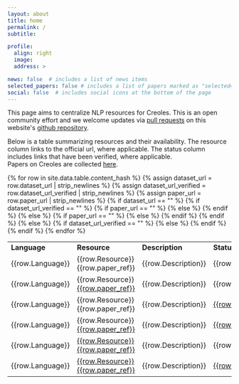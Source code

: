 ```yaml
---
layout: about
title: home
permalink: /
subtitle: 

profile:
  align: right
  image: 
  address: >

news: false  # includes a list of news items
selected_papers: false # includes a list of papers marked as "selected={true}"
social: false  # includes social icons at the bottom of the page
---
```


This page aims to centralize NLP resources for Creoles. This is an open community effort and we welcome updates via [pull requests](https://docs.github.com/es/pull-requests/collaborating-with-pull-requests/proposing-changes-to-your-work-with-pull-requests/about-pull-requests) on this website's [github repository](https://github.com/creole-nlp/creole-nlp.github.io).

Below is a table summarizing resources and their availability. The resource column links to the official url, where applicable. The status column includes links that have been verified, where applicable.  
Papers on Creoles are collected [here](/papers).

<table>
<tr>
  <td> <b> Language </b> </td>
  <td> <b> Resource </b> </td>
  <td> <b> Description </b> </td>
  <td> <b> Status </b> </td>
</tr>
<!-- TODO: there has to be a better way to do this :)-->
{% for row in site.data.table.content_hash %}
    {% assign dataset_url = row.dataset_url | strip_newlines %}
    {% assign dataset_url_verified = row.dataset_url_verified | strip_newlines %}
    {% assign paper_url = row.paper_url | strip_newlines %}
    {% if dataset_url == "" %}
        {% if dataset_url_verified == "" %}
            {% if paper_url == "" %}
                <tr>
                  <td>{{row.Language}}</td>
                  <td>{{row.Resource}} {{row.paper_ref}} </td>
                  <td>{{row.Description}}</td>
                  <td>{{row.Status}}</td>
                </tr>
            {% else %}
                <tr>
                  <td>{{row.Language}}</td>
                  <td>{{row.Resource}} <a href="{{row.paper_url}}">{{row.paper_ref}}</a></td>
                  <td>{{row.Description}}</td>
                  <td>{{row.Status}}</td>
                </tr>
            {% endif %}
        {% else %}
            {% if paper_url == "" %}
                <tr>
                  <td>{{row.Language}}</td>
                  <td>{{row.Resource}} {{row.paper_ref}}</a></td>
                  <td>{{row.Description}}</td>
                  <td><a href="{{row.dataset_url_verified}}">{{row.Status}}</a></td>
                </tr>
            {% else %}
                <tr>
                  <td>{{row.Language}}</td>
                  <td>{{row.Resource}} <a href="{{row.paper_url}}">{{row.paper_ref}}</a></td>
                  <td>{{row.Description}}</td>
                  <td><a href="{{row.dataset_url_verified}}">{{row.Status}}</a></td>
                </tr>
            {% endif %}
        {% endif %}
    {% else %}
        {% if dataset_url_verified == "" %}
            <tr>
              <td>{{row.Language}}</td>
              <td><a href="{{row.dataset_url}}">{{row.Resource}}</a> <a href="{{row.paper_url}}">{{row.paper_ref}}</a></td>
              <td>{{row.Description}}</td>
              <td>{{row.Status}}</td>
            </tr>
        {% else %}
            <tr>
              <td>{{row.Language}}</td>
              <td><a href="{{row.dataset_url}}">{{row.Resource}}</a> <a href="{{row.paper_url}}">{{row.paper_ref}}</a></td>
              <td>{{row.Description}}</td>
              <td><a href="{{row.dataset_url_verified}}">{{row.Status}}</a></td>
            </tr>
        {% endif %}
    {% endif %}
{% endfor %}
</table>
